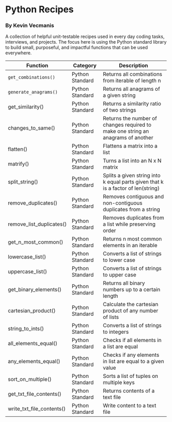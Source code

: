 # Python Recipes
### By Kevin Vecmanis

A collection of helpful unit-testable recipes used in every day coding tasks, interviews, and projects.  The focus here is using the Python standard library to build small, purposeful, and impactful functions that can be used everywhere.


| Function  | Category | Description |
| -----| -----| -----|
| `get_combinations()`  | Python Standard  | Returns all combinations from iterable of length n  |
| `generate_anagrams()`  | Python Standard  | Returns all anagrams of a given string  |
| get_similarity()  | Python Standard  | Returns a similarity ratio of two strings  |
| changes_to_same()  | Python Standard  | Returns the number of changes required to make one string an anagrams of another  |
| flatten()  | Python Standard  | Flattens a matrix into a list  |
| matrify()  | Python Standard  | Turns a list into an N x N matrix |
| split_string()  | Python Standard  | Splits a given string into k equal parts given that k is a factor of len(string)  |
| remove_duplicates()  | Python Standard  | Removes contiguous and non-contiguous duplicates from a string  |
| remove_list_duplicates()  | Python Standard  | Removes duplicates from a list while preserving order  |
| get_n_most_common()  | Python Standard  | Returns n most common elements in an iterable  |
| lowercase_list()  | Python Standard  | Converts a list of strings to lower case  |
| uppercase_list()  | Python Standard  | Converts a list of strings to upper case  |
| get_binary_elements()  | Python Standard  | Returns all binary numbers up to a certain length  |
| cartesian_product()  | Python Standard  | Calculate the cartesian product of any number of lists |
| string_to_ints()  | Python Standard  | Converts a list of strings to integers  |
| all_elements_equal()  | Python Standard  | Checks if all elements in a list are equal |
| any_elements_equal()  | Python Standard  | Checks if any elements in list are equal to a given value  |
| sort_on_multiple()  | Python Standard  | Sorts a list of tuples on multiple keys  |
| get_txt_file_contents()  | Python Standard  | Returns contents of a text file  |
| write_txt_file_contents()  | Python Standard  | Write content to a text file |


